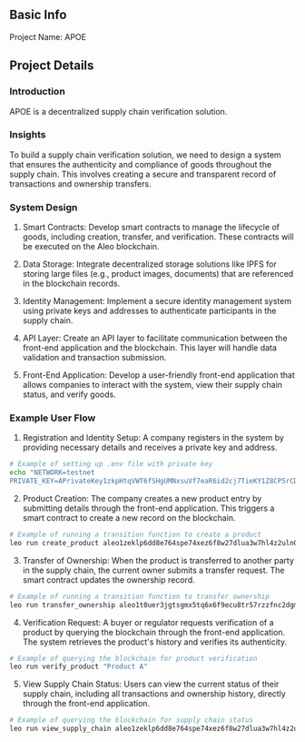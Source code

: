 ## Basic Info
Project Name: APOE

## Project Details

### Introduction
APOE is a decentralized supply chain verification solution.

### Insights
To build a supply chain verification solution, we need to design a system that ensures the authenticity and compliance of goods throughout the supply chain. This involves creating a secure and transparent record of transactions and ownership transfers.

### System Design
1. Smart Contracts:
Develop smart contracts to manage the lifecycle of goods, including creation, transfer, and verification. These contracts will be executed on the Aleo blockchain.

2. Data Storage:
Integrate decentralized storage solutions like IPFS for storing large files (e.g., product images, documents) that are referenced in the blockchain records.

3. Identity Management:
Implement a secure identity management system using private keys and addresses to authenticate participants in the supply chain.

4. API Layer:
Create an API layer to facilitate communication between the front-end application and the blockchain. This layer will handle data validation and transaction submission.

5. Front-End Application:
Develop a user-friendly front-end application that allows companies to interact with the system, view their supply chain status, and verify goods.

### Example User Flow

1. Registration and Identity Setup:
A company registers in the system by providing necessary details and receives a private key and address.

```bash
# Example of setting up .env file with private key
echo "NETWORK=testnet
PRIVATE_KEY=APrivateKey1zkpHtqVWT6fSHgUMNxsuVf7eaR6id2cj7TieKY1Z8CP5rCD" > .env
```

2. Product Creation:
The company creates a new product entry by submitting details through the front-end application. This triggers a smart contract to create a new record on the blockchain.

```bash
# Example of running a transition function to create a product
leo run create_product aleo1zeklp6dd8e764spe74xez6f8w27dlua3w7hl4z2uln03re52egpsv46ngg "Product A" 100u64
```

3. Transfer of Ownership:
When the product is transferred to another party in the supply chain, the current owner submits a transfer request. The smart contract updates the ownership record.

```bash
# Example of running a transition function to transfer ownership
leo run transfer_ownership aleo1t0uer3jgtsgmx5tq6x6f9ecu8tr57rzzfnc2dgmcqldceal0ls9qf6st7a "Product A"
```

4. Verification Request:
A buyer or regulator requests verification of a product by querying the blockchain through the front-end application. The system retrieves the product's history and verifies its authenticity.

```bash
# Example of querying the blockchain for product verification
leo run verify_product "Product A"
```

5. View Supply Chain Status:
Users can view the current status of their supply chain, including all transactions and ownership history, directly through the front-end application.

```bash
# Example of querying the blockchain for supply chain status
leo run view_supply_chain aleo1zeklp6dd8e764spe74xez6f8w27dlua3w7hl4z2uln03re52egpsv46ngg
```
